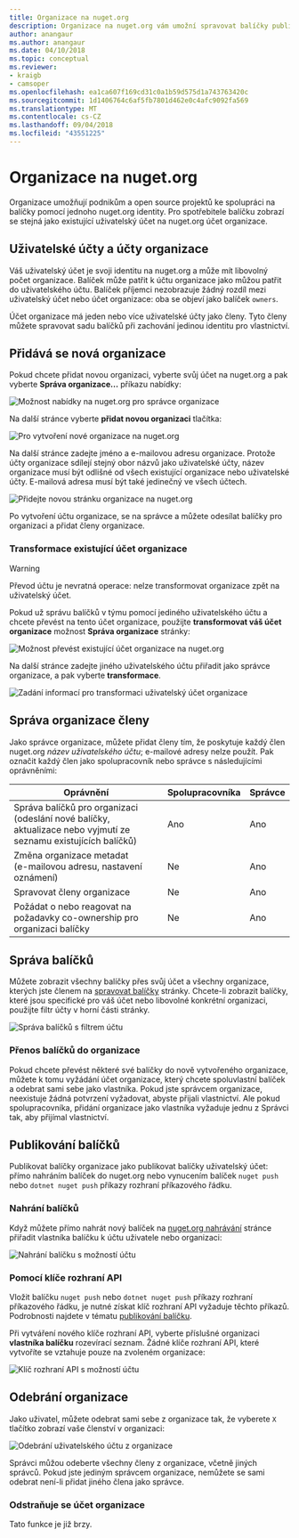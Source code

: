 ```yaml
---
title: Organizace na nuget.org
description: Organizace na nuget.org vám umožní spravovat balíčky publikovaná podle skupiny nebo týmu, firemní prostředí.
author: anangaur
ms.author: anangaur
ms.date: 04/10/2018
ms.topic: conceptual
ms.reviewer:
- kraigb
- camsoper
ms.openlocfilehash: ea1ca607f169cd31c0a1b59d575d1a743763420c
ms.sourcegitcommit: 1d1406764c6af5fb7801d462e0c4afc9092fa569
ms.translationtype: MT
ms.contentlocale: cs-CZ
ms.lasthandoff: 09/04/2018
ms.locfileid: "43551225"
---
```

# <a name="organization-on-nugetorg"></a>Organizace na nuget.org

Organizace umožňují podnikům a open source projektů ke spolupráci na balíčky pomocí jednoho nuget.org identity. Pro spotřebitele balíčku zobrazí se stejná jako existující uživatelský účet na nuget.org účet organizace.

## <a name="user-accounts-vs-organization-accounts"></a>Uživatelské účty a účty organizace

Váš uživatelský účet je svoji identitu na nuget.org a může mít libovolný počet organizace. Balíček může patřit k účtu organizace jako můžou patřit do uživatelského účtu. Balíček příjemci nezobrazuje žádný rozdíl mezi uživatelský účet nebo účet organizace: oba se objeví jako balíček `owners`.

Účet organizace má jeden nebo více uživatelské účty jako členy. Tyto členy můžete spravovat sadu balíčků při zachování jedinou identitu pro vlastnictví.

## <a name="adding-a-new-organization"></a>Přidává se nová organizace

Pokud chcete přidat novou organizaci, vyberte svůj účet na nuget.org a pak vyberte **Správa organizace...**  příkazu nabídky:

![Možnost nabídky na nuget.org pro správce organizace](media/org-manage-option.png)

Na další stránce vyberte **přidat novou organizaci** tlačítka:

![Pro vytvoření nové organizace na nuget.org](media/org-add-new-option.png)

Na další stránce zadejte jméno a e-mailovou adresu organizace. Protože účty organizace sdílejí stejný obor názvů jako uživatelské účty, název organizace musí být odlišné od všech existující organizace nebo uživatelské účty. E-mailová adresa musí být také jedinečný ve všech účtech.

![Přidejte novou stránku organizace na nuget.org](media/org-add-new-page.png)

Po vytvoření účtu organizace, se na správce a můžete odesílat balíčky pro organizaci a přidat členy organizace.

### <a name="transform-existing-account-to-an-organization"></a>Transformace existující účet organizace

> [!Warning]
> Převod účtu je nevratná operace: nelze transformovat organizace zpět na uživatelský účet.

Pokud už správu balíčků v týmu pomocí jediného uživatelského účtu a chcete převést na tento účet organizace, použijte **transformovat váš účet organizace** možnost **Správa organizace** stránky:

![Možnost převést existující účet organizace na nuget.org](media/org-transform-option.png)

Na další stránce zadejte jiného uživatelského účtu přiřadit jako správce organizace, a pak vyberte **transformace**.

![Zadání informací pro transformaci uživatelský účet organizace](media/org-transform-page.png)

## <a name="managing-organization-members"></a>Správa organizace členy

Jako správce organizace, můžete přidat členy tím, že poskytuje každý člen nuget.org *název uživatelského účtu*; e-mailové adresy nelze použít. Pak označit každý člen jako spolupracovník nebo správce s následujícími oprávněními:

| Oprávnění | Spolupracovníka | Správce |
| --- | --- | --- |
| Správa balíčků pro organizaci<br/>(odeslání nové balíčky, aktualizace nebo vyjmutí ze seznamu existujících balíčků) | Ano | Ano |
| Změna organizace metadat<br/>(e-mailovou adresu, nastavení oznámení) | Ne | Ano |
| Spravovat členy organizace | Ne | Ano |
| Požádat o nebo reagovat na požadavky co-ownership pro organizaci balíčky | Ne | Ano |

## <a name="managing-packages"></a>Správa balíčků

Můžete zobrazit všechny balíčky přes svůj účet a všechny organizace, kterých jste členem na [spravovat balíčky](https://www.nuget.org/account/Packages) stránky. Chcete-li zobrazit balíčky, které jsou specifické pro váš účet nebo libovolné konkrétní organizaci, použijte filtr účty v horní části stránky.

![Správa balíčků s filtrem účtu](media/org-manage-packages-option.png)

### <a name="transferring-packages-to-an-organization"></a>Přenos balíčků do organizace
Pokud chcete převést některé své balíčky do nově vytvořeného organizace, můžete k tomu vyžádání účet organizace, který chcete spoluvlastní balíček a odebrat sami sebe jako vlastníka. Pokud jste správcem organizace, neexistuje žádná potvrzení vyžadovat, abyste přijali vlastnictví. Ale pokud spolupracovníka, přidání organizace jako vlastníka vyžaduje jednu z Správci tak, aby přijímal vlastnictví.

## <a name="publishing-packages"></a>Publikování balíčků

Publikovat balíčky organizace jako publikovat balíčky uživatelský účet: přímo nahráním balíček do nuget.org nebo vynucením balíček `nuget push` nebo `dotnet nuget push` příkazy rozhraní příkazového řádku.

### <a name="uploading-packages"></a>Nahrání balíčků

Když můžete přímo nahrát nový balíček na [nuget.org nahrávání](https://www.nuget.org/packages/manage/upload) stránce přiřadit vlastníka balíčku k účtu uživatele nebo organizaci:

![Nahrání balíčku s možností účtu](media/org-upload-option.png)

### <a name="using-api-keys"></a>Pomocí klíče rozhraní API

Vložit balíčku `nuget push` nebo `dotnet nuget push` příkazy rozhraní příkazového řádku, je nutné získat klíč rozhraní API vyžaduje těchto příkazů. Podrobnosti najdete v tématu [publikování balíčku](../quickstart/create-and-publish-a-package-using-visual-studio.md#publish-the-package).

Při vytváření nového klíče rozhraní API, vyberte příslušné organizaci **vlastníka balíčku** rozevírací seznam. Žádné klíče rozhraní API, které vytvoříte se vztahuje pouze na zvoleném organizace:

![Klíč rozhraní API s možností účtu](media/org-apikey-option.png)

## <a name="removing-an-organization"></a>Odebrání organizace

Jako uživatel, můžete odebrat sami sebe z organizace tak, že vyberete `X` tlačítko zobrazí vaše členství v organizaci:

![Odebrání uživatelského účtu z organizace](media/org-remove-self-option.png)

Správci můžou odeberte všechny členy z organizace, včetně jiných správců. Pokud jste jediným správcem organizace, nemůžete se sami odebrat není-li přidat jiného člena jako správce.

### <a name="deleting-an-organization-account"></a>Odstraňuje se účet organizace

Tato funkce je již brzy.
